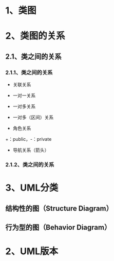 # 1、类图



# 2、类图的关系
## 2.1、类之间的关系

### 2.1.1、类之间的关系
- 关联关系

- 一对一关系

- 一对多关系

- 一对多（区间）关系

- 角色关系
  
+：public，-：private

- 导航关系（箭头）

### 2.1.2、类之间的关系

# 3、UML分类

## 结构性的图（Structure Diagram）



## 行为型的图（Behavior Diagram）



# 2、UML版本